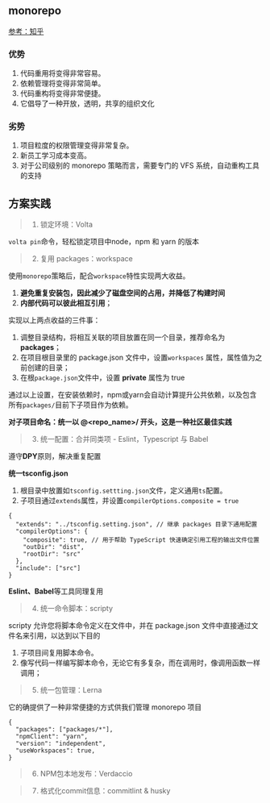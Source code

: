 ## monorepo  

[参考：知乎](https://www.zhihu.com/question/318476028/answer/1895685159)

### 优势 

1. 代码重用将变得非常容易。
2. 依赖管理将变得非常简单。
3. 代码重构将变得非常便捷。
4. 它倡导了一种开放，透明，共享的组织文化

### 劣势

1. 项目粒度的权限管理变得非常复杂。
2. 新员工学习成本变高。
3. 对于公司级别的 monorepo 策略而言，需要专门的 VFS 系统，自动重构工具的支持

## 方案实践


> 1. 锁定环境：Volta

`volta pin`命令，轻松锁定项目中node，npm 和 yarn 的版本

> 2. 复用 packages：workspace

使用`monorepo`策略后，配合`workspace`特性实现两大收益。
1. **避免重复安装包，因此减少了磁盘空间的占用，并降低了构建时间**
2. **内部代码可以彼此相互引用**；

实现以上两点收益的三件事：

1. 调整目录结构，将相互关联的项目放置在同一个目录，推荐命名为**packages**；
2. 在项目根目录里的 package.json 文件中，设置`workspaces` 属性，属性值为之前创建的目录；
3. 在根`package.json`文件中，设置 **private** 属性为 true

通过以上设置，在安装依赖时，npm或yarn会自动计算提升公共依赖，以及包含所有`packages/`目前下子项目作为依赖。

**对子项目命名：统一以 @<repo_name>/ 开头，这是一种社区最佳实践**


> 3. 统一配置：合并同类项 - Eslint，Typescript 与 Babel

遵守**DPY**原则，解决重复配置

**统一tsconfig.json** 

1) 根目录中放置如`tsconfig.settting.json`文件，定义通用`ts`配置。  
2) 子项目通过`extends`属性，并设置`compilerOptions.composite = true`
```
{
  "extends": "../tsconfig.setting.json", // 继承 packages 目录下通用配置
  "compilerOptions": {
    "composite": true, // 用于帮助 TypeScript 快速确定引用工程的输出文件位置
    "outDir": "dist",
    "rootDir": "src"
  },
  "include": ["src"]
}
```

**Eslint、Babel**等工具同理复用

> 4. 统一命令脚本：scripty

scripty 允许您将脚本命令定义在文件中，并在 package.json 文件中直接通过文件名来引用，以达到以下目的

1. 子项目间复用脚本命令。
2. 像写代码一样编写脚本命令，无论它有多复杂，而在调用时，像调用函数一样调用；

> 5. 统一包管理：Lerna

它的确提供了一种非常便捷的方式供我们管理 monorepo 项目

```
{
  "packages": ["packages/*"],
  "npmClient": "yarn",
  "version": "independent",
  "useWorkspaces": true,
}
```

> 6. NPM包本地发布：Verdaccio

> 7. 格式化commit信息：commitlint & husky
